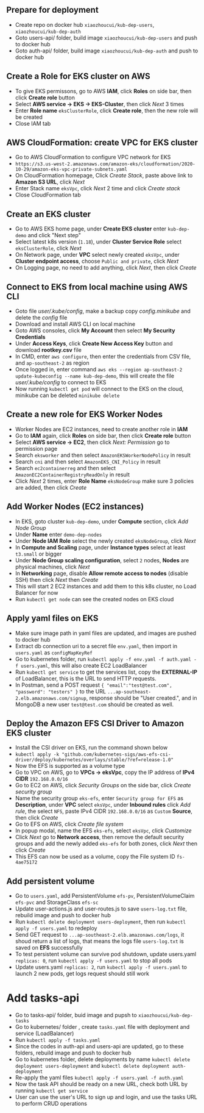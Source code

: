 ## Prepare for deployment
- Create repo on docker hub `xiaozhoucui/kub-dep-users`, `xiaozhoucui/kub-dep-auth`
- Goto users-api/ folder, build image `xiaozhoucui/kub-dep-users` and push to docker hub
- Goto auth-api/ folder, build image `xiaozhoucui/kub-dep-auth` and push to docker hub

## Create a Role for EKS cluster on AWS
- To give EKS permissons, go to AWS **IAM**, click **Roles** on side bar, then click **Create role** button
- Select **AWS service -> EKS -> EKS-Cluster**, then click *Next* 3 times
- Enter **Role name** `eksClusterRole`, click **Create role**, then the new role will be created
- Close IAM tab

## AWS CloudFormation: create VPC for EKS cluster
- Go to AWS CloudFormation to configure VPC network for EKS
- `https://s3.us-west-2.amazonaws.com/amazon-eks/cloudformation/2020-10-29/amazon-eks-vpc-private-subnets.yaml`
- On CloudFormation homepage, Click *Create Stack*, paste above link to **Amazon S3 URL**, click *Next*
- Enter Stack name `eksVpc`, click *Next* 2 time and click *Create stack*
- Close CloudFormation tab

## Create an EKS cluster
- Go to AWS EKS home page, under **Create EKS cluster** enter `kub-dep-demo` and click "Next step"
- Select latest k8s version (`1.18`), under **Cluster Service Role** select `eksClusterRole`, click *Next*
- On Network page, under **VPC** select newly created `eksVpc`, under **Cluster endpoint access**, choose `Public and private`, click *Next*
- On Logging page, no need to add anything, click *Next*, then click *Create*

## Connect to EKS from local machine using AWS CLI
- Goto file *user/.kube/config*, make a backup copy *config.minikube* and delete the *config* file
- Download and install AWS CLI on local machine
- Goto AWS consoles, click **My Account** then select **My Security Credentials**
- Under **Access Keys**, click **Create New Access Key** button and download **rootkey.csv** file
- In CMD, enter `aws configure`, then enter the credentials from CSV file, and `ap-southeast-2` as region
- Once logged in, enter command `aws eks --region ap-southeast-2 update-kubeconfig --name kub-dep-demo`, this will create the file *user/.kube/config* to connect to EKS
- Now running `kubectl get pod` will connect to the EKS on the cloud, minikube can be deleted `minikube delete`

## Create a new role for EKS Worker Nodes
- Worker Nodes are EC2 instances, need to create another role in **IAM**
- Go to **IAM** again, click **Roles** on side bar, then click **Create role** button
- Select **AWS service -> EC2**, then click *Next: Permission* go to permission page
- Search `eksworker` and then select `AmazonEKSWorkerNodePolicy` in result
- Search `cni` and then select `AmazonEKS_CNI_Policy` in result
- Search `ec2containerreg` and then select `AmazonEC2ContainerRegistryReadOnly` in result
- Click *Next* 2 times, enter **Role Name** `eksNodeGroup` make sure 3 policies are added, then click *Create*

## Add Worker Nodes (EC2 instances)
- In EKS, goto cluster `kub-dep-demo`, under **Compute** section, click *Add Node Group*
- Under **Name** enter `demo-dep-nodes`
- Under **Node IAM Role** select the newly created `eksNodeGroup`, click *Next*
- In **Compute and Scaling** page, under **Instance types** select at least `t3.small` or bigger
- Under **Node Group scaling configuration**, select `2` nodes, **Nodes** are physical machines, click *Next*
- In **Networking** page, disable **Allow remote access to nodes** (disable SSH) then click *Next* then *Create*
- This will start 2 EC2 instances and add them to this k8s cluster, no Load Balancer for now
- Run `kubectl get node` can see the created nodes on EKS cloud

## Apply yaml files on EKS
- Make sure image path in yaml files are updated, and images are pushed to docker hub
- Extract db connection uri to a secret file `env.yaml`, then import in `users.yaml` as `configMapKeyRef`
- Go to kubernetes folder, run `kubectl apply -f env.yaml -f auth.yaml -f users.yaml`, this will also create EC2 LoadBalancer
- Run `kubectl get service` to get the services list, copy the **EXTERNAL-IP** of LoadBalancer, this is the URL to send HTTP requests.
- In Postman, send a POST request `{ "email":"test@test.com", "password": "testers" }` to the URL `...ap-southeast-2.elb.amazonaws.com/signup`, response should be "User created.", and in MongoDB a new user `test@test.com` should be created as well.

## Deploy the Amazon EFS CSI Driver to Amazon EKS cluster
- Install the CSI driver on EKS, run the command shown below
- `kubectl apply -k "github.com/kubernetes-sigs/aws-efs-csi-driver/deploy/kubernetes/overlays/stable/?ref=release-1.0"`
- Now the EFS is supported as a volume type
- Go to VPC on AWS, go to **VPCs -> eksVpc**, copy the IP address of **IPv4 CIDR** `192.168.0.0/16`
- Go to EC2 on AWS, click *Security Groups* on the side bar, click *Create security group*
- Name the security group `eks-efs`, enter `Security group for EFS` as **Description**, under **VPC** select `eksVpc`, under **Inbound rules** click *Add rule*, the select `NFS`, paste IPv4 CIDR `192.168.0.0/16` as `Custom` **Source**, then click *Create*
- Go to EFS on AWS, click *Create file system*
- In popup modal, name the EFS `eks-efs`, select `eksVpc`, click *Customize*
- Click *Next* go to **Network access**, then remove the default security groups and add the newly added `eks-efs` for both zones, click *Next* then click *Create*
- This EFS can now be used as a volume, copy the File system ID `fs-4ae75172`

## Add persistent volume
- Go to `users.yaml`, add PersistentVolume `efs-pv`, PersistentVolumeClaim `efs-pvc` and StorageClass `efs-sc`
- Update user-actions.js and user-routes.js to save `users-log.txt` file, rebuild image and push to docker hub
- Run `kubectl delete deployment users-deployment`, then run `kubectl apply -f users.yaml` to redeploy
- Send GET request to `...ap-southeast-2.elb.amazonaws.com/logs`, it shoud return a list of logs, that means the logs file `users-log.txt` is saved on **EFS** successfully
- To test persistent volume can survive pod shutdown, update users.yaml `replicas: 0`, run `kubectl apply -f users.yaml` to stop all pods
- Update users.yaml `replicas: 2`, run `kubectl apply -f users.yaml` to launch 2 new pods, get logs request should still work

# Add tasks-api
- Go to tasks-api/ folder, buid image and pupsh to `xiaozhoucui/kub-dep-tasks`
- Go to kubernetes/ folder , create `tasks.yaml` file with deployment and service (LoadBalancer)
- Run `kubectl apply -f tasks.yaml`
- Since the codes in auth-api and users-api are updated, go to these folders, rebuild image and push to docker hub
- Go to kubernetes folder, delete deployments by name `kubectl delete deployment users-deployment` and `kubectl delete deployment auth-deployment`
- Re-apply the yaml files `kubectl apply -f users.yaml -f auth.yaml`
- Now the task API should be ready on a new URL, check both URL by running `kubectl get service`
- User can use the user's URL to sign up and login, and use the tasks URL to perform CRUD operations
